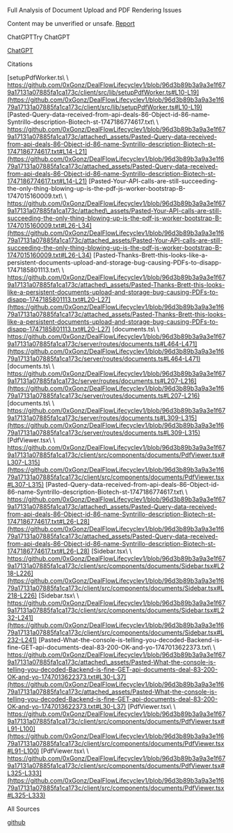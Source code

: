 Full Analysis of Document Upload and PDF Rendering Issues

Content may be unverified or unsafe. [Report](https://openai.com/form/report-content/)

ChatGPTTry ChatGPT

[ChatGPT](https://chatgpt.com/?utm_src=deep-research-sharing)

Citations

[setupPdfWorker.ts\\
\\
https://github.com/0xGonz/DealFlowLifecyclev1/blob/96d3b89b3a9a3e1f679a17131a07885fa1ca173c/client/src/lib/setupPdfWorker.ts#L10-L19](https://github.com/0xGonz/DealFlowLifecyclev1/blob/96d3b89b3a9a3e1f679a17131a07885fa1ca173c/client/src/lib/setupPdfWorker.ts#L10-L19) [Pasted-Query-data-received-from-api-deals-86-Object-id-86-name-Syntrillo-description-Biotech-st-1747186774617.txt\\
\\
https://github.com/0xGonz/DealFlowLifecyclev1/blob/96d3b89b3a9a3e1f679a17131a07885fa1ca173c/attached\_assets/Pasted-Query-data-received-from-api-deals-86-Object-id-86-name-Syntrillo-description-Biotech-st-1747186774617.txt#L14-L21](https://github.com/0xGonz/DealFlowLifecyclev1/blob/96d3b89b3a9a3e1f679a17131a07885fa1ca173c/attached_assets/Pasted-Query-data-received-from-api-deals-86-Object-id-86-name-Syntrillo-description-Biotech-st-1747186774617.txt#L14-L21) [Pasted-Your-API-calls-are-still-succeeding-the-only-thing-blowing-up-is-the-pdf-js-worker-bootstrap-B-1747015160009.txt\\
\\
https://github.com/0xGonz/DealFlowLifecyclev1/blob/96d3b89b3a9a3e1f679a17131a07885fa1ca173c/attached\_assets/Pasted-Your-API-calls-are-still-succeeding-the-only-thing-blowing-up-is-the-pdf-js-worker-bootstrap-B-1747015160009.txt#L26-L34](https://github.com/0xGonz/DealFlowLifecyclev1/blob/96d3b89b3a9a3e1f679a17131a07885fa1ca173c/attached_assets/Pasted-Your-API-calls-are-still-succeeding-the-only-thing-blowing-up-is-the-pdf-js-worker-bootstrap-B-1747015160009.txt#L26-L34) [Pasted-Thanks-Brett-this-looks-like-a-persistent-documents-upload-and-storage-bug-causing-PDFs-to-disapp-1747185801113.txt\\
\\
https://github.com/0xGonz/DealFlowLifecyclev1/blob/96d3b89b3a9a3e1f679a17131a07885fa1ca173c/attached\_assets/Pasted-Thanks-Brett-this-looks-like-a-persistent-documents-upload-and-storage-bug-causing-PDFs-to-disapp-1747185801113.txt#L20-L27](https://github.com/0xGonz/DealFlowLifecyclev1/blob/96d3b89b3a9a3e1f679a17131a07885fa1ca173c/attached_assets/Pasted-Thanks-Brett-this-looks-like-a-persistent-documents-upload-and-storage-bug-causing-PDFs-to-disapp-1747185801113.txt#L20-L27) [documents.ts\\
\\
https://github.com/0xGonz/DealFlowLifecyclev1/blob/96d3b89b3a9a3e1f679a17131a07885fa1ca173c/server/routes/documents.ts#L464-L471](https://github.com/0xGonz/DealFlowLifecyclev1/blob/96d3b89b3a9a3e1f679a17131a07885fa1ca173c/server/routes/documents.ts#L464-L471) [documents.ts\\
\\
https://github.com/0xGonz/DealFlowLifecyclev1/blob/96d3b89b3a9a3e1f679a17131a07885fa1ca173c/server/routes/documents.ts#L207-L216](https://github.com/0xGonz/DealFlowLifecyclev1/blob/96d3b89b3a9a3e1f679a17131a07885fa1ca173c/server/routes/documents.ts#L207-L216) [documents.ts\\
\\
https://github.com/0xGonz/DealFlowLifecyclev1/blob/96d3b89b3a9a3e1f679a17131a07885fa1ca173c/server/routes/documents.ts#L309-L315](https://github.com/0xGonz/DealFlowLifecyclev1/blob/96d3b89b3a9a3e1f679a17131a07885fa1ca173c/server/routes/documents.ts#L309-L315) [PdfViewer.tsx\\
\\
https://github.com/0xGonz/DealFlowLifecyclev1/blob/96d3b89b3a9a3e1f679a17131a07885fa1ca173c/client/src/components/documents/PdfViewer.tsx#L307-L315](https://github.com/0xGonz/DealFlowLifecyclev1/blob/96d3b89b3a9a3e1f679a17131a07885fa1ca173c/client/src/components/documents/PdfViewer.tsx#L307-L315) [Pasted-Query-data-received-from-api-deals-86-Object-id-86-name-Syntrillo-description-Biotech-st-1747186774617.txt\\
\\
https://github.com/0xGonz/DealFlowLifecyclev1/blob/96d3b89b3a9a3e1f679a17131a07885fa1ca173c/attached\_assets/Pasted-Query-data-received-from-api-deals-86-Object-id-86-name-Syntrillo-description-Biotech-st-1747186774617.txt#L26-L28](https://github.com/0xGonz/DealFlowLifecyclev1/blob/96d3b89b3a9a3e1f679a17131a07885fa1ca173c/attached_assets/Pasted-Query-data-received-from-api-deals-86-Object-id-86-name-Syntrillo-description-Biotech-st-1747186774617.txt#L26-L28) [Sidebar.tsx\\
\\
https://github.com/0xGonz/DealFlowLifecyclev1/blob/96d3b89b3a9a3e1f679a17131a07885fa1ca173c/client/src/components/documents/Sidebar.tsx#L218-L226](https://github.com/0xGonz/DealFlowLifecyclev1/blob/96d3b89b3a9a3e1f679a17131a07885fa1ca173c/client/src/components/documents/Sidebar.tsx#L218-L226) [Sidebar.tsx\\
\\
https://github.com/0xGonz/DealFlowLifecyclev1/blob/96d3b89b3a9a3e1f679a17131a07885fa1ca173c/client/src/components/documents/Sidebar.tsx#L232-L241](https://github.com/0xGonz/DealFlowLifecyclev1/blob/96d3b89b3a9a3e1f679a17131a07885fa1ca173c/client/src/components/documents/Sidebar.tsx#L232-L241) [Pasted-What-the-console-is-telling-you-decoded-Backend-is-fine-GET-api-documents-deal-83-200-OK-and-yo-1747013622373.txt\\
\\
https://github.com/0xGonz/DealFlowLifecyclev1/blob/96d3b89b3a9a3e1f679a17131a07885fa1ca173c/attached\_assets/Pasted-What-the-console-is-telling-you-decoded-Backend-is-fine-GET-api-documents-deal-83-200-OK-and-yo-1747013622373.txt#L30-L37](https://github.com/0xGonz/DealFlowLifecyclev1/blob/96d3b89b3a9a3e1f679a17131a07885fa1ca173c/attached_assets/Pasted-What-the-console-is-telling-you-decoded-Backend-is-fine-GET-api-documents-deal-83-200-OK-and-yo-1747013622373.txt#L30-L37) [PdfViewer.tsx\\
\\
https://github.com/0xGonz/DealFlowLifecyclev1/blob/96d3b89b3a9a3e1f679a17131a07885fa1ca173c/client/src/components/documents/PdfViewer.tsx#L91-L100](https://github.com/0xGonz/DealFlowLifecyclev1/blob/96d3b89b3a9a3e1f679a17131a07885fa1ca173c/client/src/components/documents/PdfViewer.tsx#L91-L100) [PdfViewer.tsx\\
\\
https://github.com/0xGonz/DealFlowLifecyclev1/blob/96d3b89b3a9a3e1f679a17131a07885fa1ca173c/client/src/components/documents/PdfViewer.tsx#L325-L333](https://github.com/0xGonz/DealFlowLifecyclev1/blob/96d3b89b3a9a3e1f679a17131a07885fa1ca173c/client/src/components/documents/PdfViewer.tsx#L325-L333)

All Sources

[github](https://github.com/0xGonz/DealFlowLifecyclev1/blob/96d3b89b3a9a3e1f679a17131a07885fa1ca173c/client/src/lib/setupPdfWorker.ts#L10-L19)
